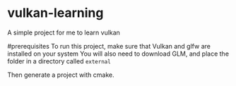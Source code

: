 # vulkan-learning
A simple project for me to learn vulkan

#prerequisites
To run this project, make sure that Vulkan and glfw are installed on your system
You will also need to download GLM, and place the folder in a directory called ``external``

Then generate a project with cmake.
